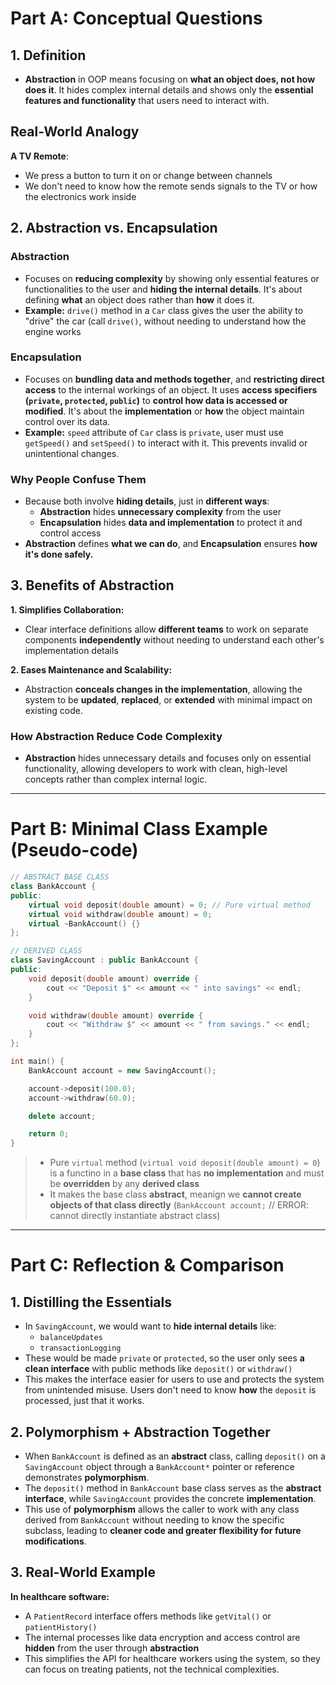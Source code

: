 # Part A: Conceptual Questions
## 1. Definition
- **Abstraction** in OOP means focusing on **what an object does, not how does it**. It hides complex internal details and shows only the **essential features and functionality** that users need to interact with.
## **Real-World Analogy**
**A TV Remote**: 
- We press a button to turn it on or change between channels
- We don't need to know how the remote sends signals to the TV or how the electronics work inside

## 2. Abstraction vs. Encapsulation
### Abstraction
- Focuses on **reducing complexity** by showing only essential features or functionalities to the user and **hiding the internal details**. It's about defining **what** an object does rather than **how** it does it.
- **Example:** `drive()` method in a `Car` class gives the user the ability to "drive" the car (call `drive()`, without needing to understand how the engine works
  
### Encapsulation
- Focuses on **bundling data and methods together**, and **restricting direct access** to the internal workings of an object. It uses **access specifiers (`private`, `protected`, `public`)** to **control how data is accessed or modified**. It's about the **implementation** or **how** the object maintain control over its data.
- **Example:** `speed` attribute of `Car` class is `private`, user must use `getSpeed()` and `setSpeed()` to interact with it. This prevents invalid or unintentional changes.

### Why People Confuse Them
- Because both involve **hiding details**, just in **different ways**:
    - **Abstraction** hides **unnecessary complexity** from the user
    - **Encapsulation** hides **data and implementation** to protect it and control access
- **Abstraction** defines **what we can do**, and **Encapsulation** ensures **how it's done safely.**

## 3. Benefits of Abstraction
**1. Simplifies Collaboration:** 
- Clear interface definitions allow **different teams** to work on separate components **independently** without needing to understand each other's implementation details

**2. Eases Maintenance and Scalability:** 
- Abstraction **conceals changes in the implementation**, allowing the system to be **updated**, **replaced**, or **extended** with minimal impact on existing code.

### How Abstraction Reduce Code Complexity
- **Abstraction** hides unnecessary details and focuses only on essential functionality, allowing developers to work with clean, high-level concepts rather than complex internal logic.
---

# Part B: Minimal Class Example (Pseudo-code)

```c++
// ABSTRACT BASE CLASS
class BankAccount {
public:
    virtual void deposit(double amount) = 0; // Pure virtual method
    virtual void withdraw(double amount) = 0;
    virtual ~BankAccount() {}
};

// DERIVED CLASS
class SavingAccount : public BankAccount {
public:
    void deposit(double amount) override {
        cout << "Deposit $" << amount << " into savings" << endl;
    }

    void withdraw(double amount) override {
        cout << "Withdraw $" << amount << " from savings." << endl;
    }
};

int main() {
    BankAccount account = new SavingAccount();

    account->deposit(100.0);
    account->withdraw(60.0);

    delete account;

    return 0;
}
```

> - Pure `virtual` method (`virtual void deposit(double amount) = 0`) is a functino in a **base class** that has **no implementation** and must be **overridden** by any **derived class**
> - It makes the base class **abstract**, meanign we **cannot create objects of that class directly** (`BankAccount account;` // ERROR: cannot directly instantiate abstract class)
---

# Part C: Reflection & Comparison
## 1. Distilling the Essentials
- In `SavingAccount`, we would want to **hide internal details** like:
    - `balanceUpdates`
    - `transactionLogging`
- These would be made `private` or `protected`, so the user only sees **a clean interface** with public methods like `deposit()` or `withdraw()`
- This makes the interface easier for users to use and protects the system from unintended misuse. Users don't need to know **how** the `deposit` is processed, just that it works.

## 2. Polymorphism + Abstraction Together
- When `BankAccount` is defined as an **abstract** class, calling `deposit()` on a `SavingAccount` object through a `BankAccount*` pointer or reference demonstrates **polymorphism**.
- The `deposit()` method in `BankAccount` base class serves as the **abstract interface**, while `SavingAccount` provides the concrete **implementation**.
- This use of **polymorphism** allows the caller to work with any class derived from `BankAccount` without needing to know the specific subclass, leading to **cleaner code and greater flexibility for future modifications**.

## 3. Real-World Example
**In healthcare software:**
- A `PatientRecord` interface offers methods like `getVital()` or `patientHistory()`
- The internal processes like data encryption and access control are **hidden** from the user through **abstraction**
- This simplifies the API for healthcare workers using the system, so they can focus on treating patients, not the technical complexities.
